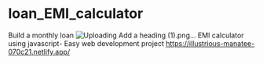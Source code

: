 # loan_EMI_calculator
Build a monthly loan ![Uploading Add a heading (1).png…]()
EMI calculator using javascript- Easy web development project
https://illustrious-manatee-070c21.netlify.app/
